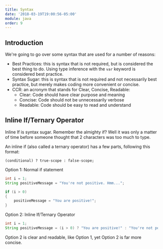 ```yaml
---
title: Syntax
date: '2018-03-19T19:00:56-05:00'
module: java
order: 9
---
```


## Introduction

We're going to go over some syntax that are used for a number of reasons:

* Best Practices: this is syntax that is not required, but is considered the best thing to do. Using type inference with the `var` keyword is considered best practice.
* Syntax Sugar: this is syntax that is not required and not necessarily best practice, but merely makes coding more convenient or concise.
* CCR: an acronym that stands for Clear, Concise, Readable:
  * Clear: Code should have clear purpose and meaning
  * Concise: Code should not be unnecessarily verbose
  * Readable: Code should be easy to read and understand

## Inline If/Ternary Operator

Inline If is syntax sugar. Remember the almighty if? Well it was only a matter of time before someone thought that 2 characters was too much to type.

An inline if (also called a ternary operator) has a few parts, following this format:

`(conditional) ? true-scope : false-scope;`

Option 1: Normal if statement

```java
int i = 1;
String positiveMessage = "You're not positive. Hmm...";

if (i > 0)
{
    positiveMessage = "You are positive!";
}
```

Option 2: Inline If/Ternary Operator

```java
int i = 1;
String positiveMessage = (i > 0) ? "You are positive!" : "You're not positive. Hmm...";
```

Option 2 is clear and readable, like Option 1, yet Option 2 is far more concise.
